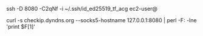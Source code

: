 ssh -D 8080 -C2qNf -i ~/.ssh/id_ed25519_tf_acg ec2-user@ <ec2-public-domain-name>

curl -s checkip.dyndns.org --socks5-hostname 127.0.0.1:8080 | perl -F: -lne 'print $F[1]'
